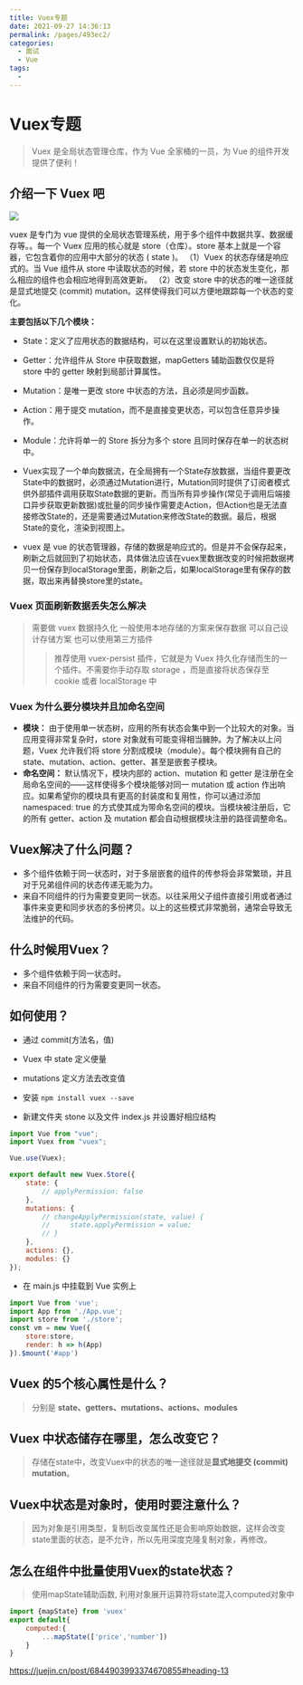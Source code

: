 ```yaml
---
title: Vuex专题
date: 2021-09-27 14:36:13
permalink: /pages/493ec2/
categories:
  - 面试
  - Vue
tags:
  - 
---
```


# Vuex专题

> Vuex 是全局状态管理仓库，作为 Vue 全家桶的一员，为 Vue 的组件开发提供了便利！
<!-- more -->

## 介绍一下 Vuex 吧

![](http://66.152.176.25:8000/home/images/%E9%9D%A2%E8%AF%95%E7%AF%87/vuex.png)

vuex 是专门为 vue 提供的全局状态管理系统，用于多个组件中数据共享、数据缓存等。。每一个 Vuex 应用的核心就是 store（仓库）。store 基本上就是一个容器，它包含着你的应用中大部分的状态 ( state )。
（1）Vuex 的状态存储是响应式的。当 Vue 组件从 store 中读取状态的时候，若 store 中的状态发生变化，那么相应的组件也会相应地得到高效更新。
（2）改变 store 中的状态的唯一途径就是显式地提交 (commit) mutation。这样使得我们可以方便地跟踪每一个状态的变化。

**主要包括以下几个模块：**

- State：定义了应用状态的数据结构，可以在这里设置默认的初始状态。
- Getter：允许组件从 Store 中获取数据，mapGetters 辅助函数仅仅是将 store 中的 getter 映射到局部计算属性。
- Mutation：是唯一更改 store 中状态的方法，且必须是同步函数。
- Action：用于提交 mutation，而不是直接变更状态，可以包含任意异步操作。
- Module：允许将单一的 Store 拆分为多个 store 且同时保存在单一的状态树中。

- Vuex实现了一个单向数据流，在全局拥有一个State存放数据，当组件要更改State中的数据时，必须通过Mutation进行，Mutation同时提供了订阅者模式供外部插件调用获取State数据的更新。而当所有异步操作(常见于调用后端接口异步获取更新数据)或批量的同步操作需要走Action，但Action也是无法直接修改State的，还是需要通过Mutation来修改State的数据。最后，根据State的变化，渲染到视图上。
- vuex 是 vue 的状态管理器，存储的数据是响应式的。但是并不会保存起来，刷新之后就回到了初始状态，具体做法应该在vuex里数据改变的时候把数据拷贝一份保存到localStorage里面，刷新之后，如果localStorage里有保存的数据，取出来再替换store里的state。

### Vuex 页面刷新数据丢失怎么解决

> 需要做 vuex 数据持久化 一般使用本地存储的方案来保存数据 可以自己设计存储方案 也可以使用第三方插件
>>推荐使用 vuex-persist 插件，它就是为 Vuex 持久化存储而生的一个插件。不需要你手动存取 storage ，而是直接将状态保存至 cookie 或者 localStorage 中

### Vuex 为什么要分模块并且加命名空间

- **模块：** 由于使用单一状态树，应用的所有状态会集中到一个比较大的对象。当应用变得非常复杂时，store 对象就有可能变得相当臃肿。为了解决以上问题，Vuex 允许我们将 store 分割成模块（module）。每个模块拥有自己的 state、mutation、action、getter、甚至是嵌套子模块。
- **命名空间：** 默认情况下，模块内部的 action、mutation 和 getter 是注册在全局命名空间的——这样使得多个模块能够对同一 mutation 或 action 作出响应。如果希望你的模块具有更高的封装度和复用性，你可以通过添加 namespaced: true 的方式使其成为带命名空间的模块。当模块被注册后，它的所有 getter、action 及 mutation 都会自动根据模块注册的路径调整命名。

## Vuex解决了什么问题？

- 多个组件依赖于同一状态时，对于多层嵌套的组件的传参将会非常繁琐，并且对于兄弟组件间的状态传递无能为力。
- 来自不同组件的行为需要变更同一状态。以往采用父子组件直接引用或者通过事件来变更和同步状态的多份拷贝。以上的这些模式非常脆弱，通常会导致无法维护的代码。

## 什么时候用Vuex？

- 多个组件依赖于同一状态时。
- 来自不同组件的行为需要变更同一状态。

## 如何使用？

- 通过 commit(方法名，值)
- Vuex 中 state 定义便量
- mutations 定义方法去改变值

- 安装 `npm install vuex --save`
- 新建文件夹 stone 以及文件 index.js 并设置好相应结构
```javascript
import Vue from "vue";
import Vuex from "vuex";

Vue.use(Vuex);

export default new Vuex.Store({
    state: {
        // applyPermission: false
    },
    mutations: {
        // changeApplyPermission(state, value) {
        //     state.applyPermission = value;
        // }
    },
    actions: {},
    modules: {}
});
```
- 在 main.js 中挂载到 Vue 实例上
```javascript
import Vue from 'vue';
import App from './App.vue';
import store from './store';
const vm = new Vue({
    store:store,
    render: h => h(App)
}).$mount('#app') 
```

## Vuex 的5个核心属性是什么？

> 分别是 **state、getters、mutations、actions、modules**

## Vuex 中状态储存在哪里，怎么改变它？

> 存储在state中，改变Vuex中的状态的唯一途径就是**显式地提交 (commit) mutation**。

## Vuex中状态是对象时，使用时要注意什么？

> 因为对象是引用类型，复制后改变属性还是会影响原始数据，这样会改变state里面的状态，是不允许，所以先用深度克隆复制对象，再修改。

## 怎么在组件中批量使用Vuex的state状态？

> 使用mapState辅助函数, 利用对象展开运算符将state混入computed对象中
```javascript
import {mapState} from 'vuex'
export default{
    computed:{
        ...mapState(['price','number'])
    }
} 
```

https://juejin.cn/post/6844903993374670855#heading-13
